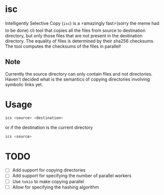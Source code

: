 # isc
Intelligently Selective Copy (`isc`) is a ⚡️amazingly fast⚡️(sorry the meme had to be done) cli tool that copies all 
the files from source to destination directory, but only those files that are not present in the destination directory. 
The equality of files is determined by their sha256 checksums. The tool computes the checksums of the files in parallel!

## Note
Currently the source directory can only contain files and not directories. Haven't decided what is the semantics of 
copying directories involving symbolic links yet.

# Usage
```bash
ics <source> <destination>
```
or if the destination is the current directory
```bash
ics <source>
```

# TODO
- [ ] Add support for copying directories
- [ ] Add support for specifying the number of parallel workers
- [ ] Use `tokio` to make copying parallel
- [ ] Allow for specifying the hashing algorithm